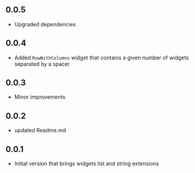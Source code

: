 ## 0.0.5

* Upgraded dependencies

## 0.0.4

* Added `RowWithColumns` widget that contains a given number of widgets separated by a spacer

## 0.0.3

* Minor improvements

## 0.0.2

* updated Readme.md

## 0.0.1

* Initial version that brings widgets list and string extensions
